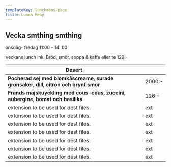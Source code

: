 ```yaml
---
templateKey: lunchmeny-page
title: Lunch Meny
---
```

## Vecka smthing smthing

onsdag- fredag 11:00 - 14: 00

Veckans lunch ink. Bröd, smör, soppa & kaffe eller te 129:- 

| Desert                                                                            |        |
| --------------------------------------------------------------------------------- | ------ |
| **Pocherad sej med blomkåscreame, surade grönsaker, dill, citron och brynt smör** | 2000:- |
| **Frands majskuyckling med cous-cous, zuccini, aubergine, bomat och basilika**    | 126:-  |
| extension to be used for dest files.                                              | ext    |
| extension to be used for dest files.                                              | ext    |
| extension to be used for dest files.                                              | ext    |
| extension to be used for dest files.                                              | ext    |
| extension to be used for dest files.                                              | ext    |
| extension to be used for dest files.                                              | ext    |
| extension to be used for dest files.                                              | ext    |
